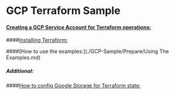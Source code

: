 # GCP Terraform Sample

#### [Creating a GCP Service Account for Terraform operations:](./GCP-Sample/Prepare/CreateServiceAccount.md) 



####[Installing Terraform:](./GCP-Sample/Prepare/InstallTerraformCli.md) 



####[How to use the examples:](./GCP-Sample/Prepare/Using The Examples.md) 



##### Additional:

####[How to config Google Storage for Terraform state:](./GCP-Sample/Prepare/StateBucket.md) 

